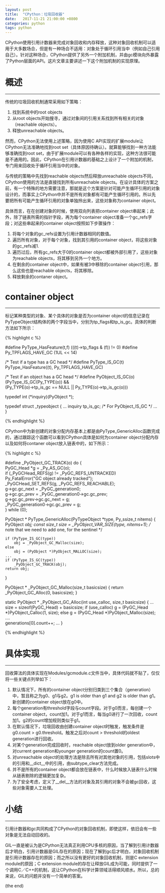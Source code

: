 ```yaml
---
layout: post
title:  "CPython：垃圾回收器"
date:   2017-11-21 21:00:00 +0800
categories: python
tags: python
---
```


CPython使用引用计数器来完成对象回收和内存释放，这种对象回收机制可以适用于大多数场合，但是有一种场合不适用：对象处于循环引用当中（例如自己引用自己）。针对这种场合，CPython提供了另外一个附加机制，并由gc模块向外暴露了Python层面的API。这片文章主要讲述一下这个附加机制的实现原理。

# 概述

---

传统的垃圾回收机制通常采用如下策略：

1. 找到系统中的root objects
2. 从root objects开始搜寻，通过对象间的引用关系找到所有相关的对象（reachable objects）。
3. 释放unreachable objects。

然而，CPython无法使用上述策略，因为使用C API实现的扩展module让CPython无法准确地找到root set（具体原因待确认）。就算能够找到一种方法能够准确找到root set，由于扩展module可以有各种各样的实现，这种方法很可能是不通用的。因此，CPython在引用计数器的基础之上设计了一个附加的机制，专门用来回收处于循环引用当中的对象。

与传统的策略中先找到reachable objects然后释放unreachable objects不同，CPython使用的方法是直接找到所有unreachable objects。在设计具体的方案之前，有一个特殊的地方需要注意，那就是这个方案是针对可能产生循环引用的对象设计的，而事实上CPython中并不是所有对象都有可能产生循环引用的。所以先要把所有可能产生循环引用的对象单独拎出来，这些对象称为container object。

具体而言，在在创建对象的时候，使用双向列表把container object串起来；此外，除了链表所需的指针字段，再为每个container object准备一个gc_refs字段；对这些串起来的container object按照如下步骤操作：

1. 将每个对象的gc_refs设置为引用计数器相同的数值。
2. 遍历所有对象，对于每个对象，找到其引用的container object，将这些对象的gc_refs减1.
3. 遍历过后，所有gc_refs大于0的container object都被外部引用了，这些对象为reachable objects，将其移到另外一个地方。
4. 在剩余的container object中，如果有被3中移除的container object引用，那么这些也是reachable objects，将其移除。
5. 释放剩余的contaner object。

# container object

---

标记某种类型的对象、某个具体的对象是否为container object的信息记录在PyTypeObject结构体的两个字段当中，分别为tp_flags和tp_is_gc。具体的判断方法如下所示：

{% highlight c %}

#define PyType_HasFeature(t,f)  (((t)->tp_flags & (f)) != 0)
#define Py_TPFLAGS_HAVE_GC (1UL << 14)

/* Test if a type has a GC head */
#define PyType_IS_GC(t) PyType_HasFeature((t), Py_TPFLAGS_HAVE_GC)

/* Test if an object has a GC head */
#define PyObject_IS_GC(o) (PyType_IS_GC(Py_TYPE(o)) && \
    (Py_TYPE(o)->tp_is_gc == NULL || Py_TYPE(o)->tp_is_gc(o)))


typedef int (*inquiry)(PyObject *);

typedef struct _typeobject {
    ...
    inquiry tp_is_gc; /* For PyObject_IS_GC */
    ...
}

{% endhighlight %}

CPython中为新创建的对象分配内存基本上都是由PyType_GenericAlloc函数完成的，通过跟踪这个函数可以看到CPython具体是如何为container object分配内存以及如何将contaner object放入链表中的，如下所示：

{% highlight c %}

#define _PyObject_GC_TRACK(o) do { \
    PyGC_Head *g = _Py_AS_GC(o); \
    if (_PyGCHead_REFS(g) != _PyGC_REFS_UNTRACKED) \
        Py_FatalError("GC object already tracked"); \
    _PyGCHead_SET_REFS(g, _PyGC_REFS_REACHABLE); \
    g->gc.gc_next = _PyGC_generation0; \
    g->gc.gc_prev = _PyGC_generation0->gc.gc_prev; \
    g->gc.gc_prev->gc.gc_next = g; \
    _PyGC_generation0->gc.gc_prev = g; \
    } while (0);

PyObject *
PyType_GenericAlloc(PyTypeObject *type, Py_ssize_t nitems)
{
    PyObject *obj;
    const size_t size = _PyObject_VAR_SIZE(type, nitems+1);
    /* note that we need to add one, for the sentinel */

    if (PyType_IS_GC(type))
        obj = _PyObject_GC_Malloc(size);
    else
        obj = (PyObject *)PyObject_MALLOC(size);
    ...
    if (PyType_IS_GC(type))
        _PyObject_GC_TRACK(obj);
    return obj;
}

PyObject *
_PyObject_GC_Malloc(size_t basicsize)
{
    return _PyObject_GC_Alloc(0, basicsize);
}

static PyObject *
_PyObject_GC_Alloc(int use_calloc, size_t basicsize)
{
    ...
    size = sizeof(PyGC_Head) + basicsize;
    if (use_calloc)
        g = (PyGC_Head *)PyObject_Calloc(1, size);
    else
        g = (PyGC_Head *)PyObject_Malloc(size);
    ....	
    generations[0].count++;
    ...
}

{% endhighlight %}

# 具体实现

---

回收算法的具体实现在Modules/gcmodule.c文件当中，具体代码就不贴了，仅仅将一些关键点列举如下：

1. 默认情况下，所有的container object分别归类到三个集合（generation）中，暂且称之为g0、g1与g2。g1 is older than g1 and g2 is older than g1。新创建的container object放在g0中。
2. 每个generation有threshold字段与count字段。对于g0而言，每创建一个container object，count加1。对于g1而言，每当g0进行了一次回收，count加1。g2的count增加规则类似于g1。
3. 在默认情况下，垃圾回收由创建container object时触发，触发条件是g0.count > g0.threshold。触发之后对count > threshold的oldest generation进行回收。
4. 对某个generation完成回收时，reachable object放到older generation中，对current generation和younger generation的count置0。
5. 对unreachable object的处理方法是除去所有对其他对象的引用，包括slots中的引用和__dict__中的引用，由subtype_clear方法完成。
6. 并不是所有的container object都会放在链表中，什么时候放入链表什么时候从链表剔除的逻辑更加复杂。
7. 为了安全考虑，定义了__del__方法的对象及其引用的对象不会被gc回收，这些对象需要人工处理。


# 小结

---

引用计数器和gc共同构成了CPython的对象回收机制，即使这样，依旧会有一些对象是无法自动回收的。

GIL一直是被认为是CPython无法真正利用CPU多核的原因，当了解到引用计数器后才明白，引用计数器是GIL存在的原因；现在了解到gc后才明白，对象回收机制是引用计数器存在的原因；而之所以没有更好的对象回收机制，则是C extension module的原因；C extension module的存在让释放GIL成为可能，同时提供了一个调用C／C++的机制，这让CPython在科学计算领域活得顺风顺水。所以，总的来说，GIL的问题并没有一个简单的答案。

(the end)
